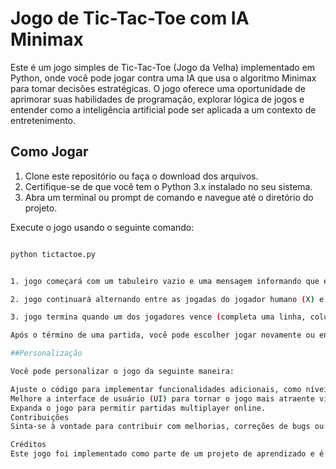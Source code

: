 # Jogo de Tic-Tac-Toe com IA Minimax

Este é um jogo simples de Tic-Tac-Toe (Jogo da Velha) implementado em Python, onde você pode jogar contra uma IA que usa o algoritmo Minimax para tomar decisões estratégicas. O jogo oferece uma oportunidade de aprimorar suas habilidades de programação, explorar lógica de jogos e entender como a inteligência artificial pode ser aplicada a um contexto de entretenimento.

## Como Jogar

1. Clone este repositório ou faça o download dos arquivos.
2. Certifique-se de que você tem o Python 3.x instalado no seu sistema.
3. Abra um terminal ou prompt de comando e navegue até o diretório do projeto.

Execute o jogo usando o seguinte comando:

```bash

python tictactoe.py


1. jogo começará com um tabuleiro vazio e uma mensagem informando que é a vez do jogador "X". Para fazer uma jogada, insira a linha e a coluna desejadas (por exemplo, "1 2" para a primeira linha e segunda coluna) e pressione Enter.

2. jogo continuará alternando entre as jogadas do jogador humano (X) e da IA (O). A IA utiliza o algoritmo Minimax para fazer suas jogadas, buscando maximizar suas chances de vitória.

3. jogo termina quando um dos jogadores vence (completa uma linha, coluna ou diagonal) ou quando ocorre um empate (velha). O resultado será exibido no final do jogo.

Após o término de uma partida, você pode escolher jogar novamente ou encerrar o jogo

##Personalização

Você pode personalizar o jogo da seguinte maneira:

Ajuste o código para implementar funcionalidades adicionais, como níveis de dificuldade da IA.
Melhore a interface de usuário (UI) para tornar o jogo mais atraente visualmente.
Expanda o jogo para permitir partidas multiplayer online.
Contribuições
Sinta-se à vontade para contribuir com melhorias, correções de bugs ou novos recursos. Basta abrir uma solicitação de pull (pull request) com suas alterações.

Créditos
Este jogo foi implementado como parte de um projeto de aprendizado e é um exemplo de como você pode criar jogos e implementar IA em Python.


